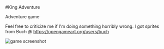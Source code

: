 #King Adventure

Adventure game

Feel free to criticize me if I'm doing something horribly wrong.
I got sprites from Buch @ https://opengameart.org/users/buch

![game screenshot](https://raw.githubusercontent.com/eemed/sdl_games/master/screenshot.png)
